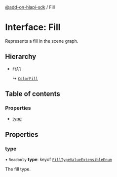 [@add-on-hlapi-sdk](../overview.md) / Fill

# Interface: Fill

Represents a fill in the scene graph.

## Hierarchy

- **`Fill`**

  ↳ [`ColorFill`](ColorFill.md)

## Table of contents

### Properties

- [type](Fill.md#type)

## Properties

### <a id="type" name="type"></a> type

• `Readonly` **type**: keyof [`FillTypeValueExtensibleEnum`](FillTypeValueExtensibleEnum.md)

The fill type.
